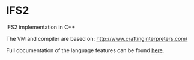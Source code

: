 # IFS2
 IFS2 implementation in C++
 
The VM and compiler are based on: http://www.craftinginterpreters.com/

Full documentation of the language features can be found [here](https://github.com/Andre-404/IFS2/wiki).
